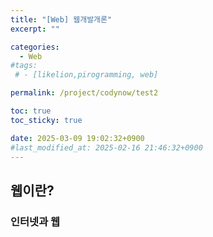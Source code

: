 ```yaml
---
title: "[Web] 웹개발개론"
excerpt: ""

categories:
  - Web
#tags:
 # - [likelion,pirogramming, web]

permalink: /project/codynow/test2

toc: true
toc_sticky: true

date: 2025-03-09 19:02:32+0900
#last_modified_at: 2025-02-16 21:46:32+0900
---
```

## 웹이란?
### 인터넷과 웹

